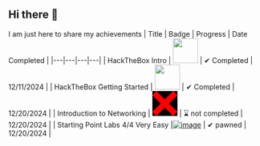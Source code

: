 ## Hi there 👋
I am just here to share my achievements
| Title | Badge | Progress | Date Completed |
|---|---|---|---|
| HackTheBox Intro | <img src="https://academy.hackthebox.com/storage/badges/academician.png" width="50" height="50"> | ✔ Completed | 12/11/2024 |
| HackTheBox Getting Started | <img src="https://academy.hackthebox.com/storage/badges/your-first-battle.png" width="50" height="50"> | ✔ Completed | 12/20/2024 |
| Introduction to Networking | <img src="https://github.com/ZeldrisDeveloper/ZeldrisDeveloper/blob/main/bold-red-x-symbol-50ixsnpb9qmntldd.jpg" width="50" height="50"> | ⌛ not completed | 12/20/2024 |
| Starting Point Labs 4/4 Very Easy |[![image](https://github.com/user-attachments/assets/ac61eb9e-735b-40f0-b91a-1c32e02600e8)](https://github.com/ZeldrisDeveloper/ZeldrisDeveloper/blob/main/Untitled%20(2)%20(1).png) | ✔ pawned | 12/20/2024 |
